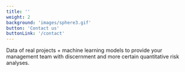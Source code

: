 ```yaml
---
title: ''
weight: 2
background: 'images/sphere3.gif'
button: 'Contact us'
buttonLink: '/contact'
---
```



Data of real projects + machine learning models to provide your management team with discernment and more certain quantitative risk analyses.
